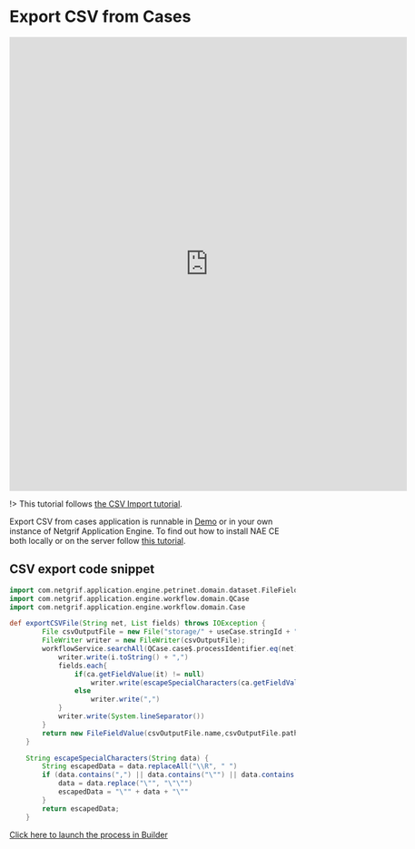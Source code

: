 # Export CSV from Cases

<iframe width="700" height="800" src="https://www.youtube.com/embed/lin-jxKO-I4" title="YouTube video player"
frameborder="0" allow="accelerometer; autoplay; clipboard-write; encrypted-media; gyroscope; picture-in-picture"
allowfullscreen></iframe>

!> This tutorial follows [the CSV Import tutorial](examples/csv-import/csv-import.md).

Export CSV from cases application is runnable in [Demo](https://demo.netgrif.com/) or in your own instance of Netgrif
Application Engine. To find out how to install NAE CE both locally or on the server
follow [this tutorial](tutorials/nae-ce-starter.md).

## CSV export code snippet

```groovy
import com.netgrif.application.engine.petrinet.domain.dataset.FileField
import com.netgrif.application.engine.workflow.domain.QCase
import com.netgrif.application.engine.workflow.domain.Case

def exportCSVFile(String net, List fields) throws IOException {
        File csvOutputFile = new File("storage/" + useCase.stringId + "_csv_file.csv")
        FileWriter writer = new FileWriter(csvOutputFile);
        workflowService.searchAll(QCase.case$.processIdentifier.eq(net)).eachWithIndex{ Case ca, int i ->
            writer.write(i.toString() + ",")
            fields.each{
                if(ca.getFieldValue(it) != null)
                    writer.write(escapeSpecialCharacters(ca.getFieldValue(it).toString()) + ",")
                else
                    writer.write(",")
            }
            writer.write(System.lineSeparator())
        }
        return new FileFieldValue(csvOutputFile.name,csvOutputFile.path)
    }

    String escapeSpecialCharacters(String data) {
        String escapedData = data.replaceAll("\\R", " ")
        if (data.contains(",") || data.contains("\"") || data.contains("'")) {
            data = data.replace("\"", "\"\"")
            escapedData = "\"" + data + "\""
        }
        return escapedData;
    }
```

[Click here to launch the process in Builder](https://builder.netgrif.com/modeler?modelUrl=https://academy.netgrif.com/examples/csv-export/export.xml)
